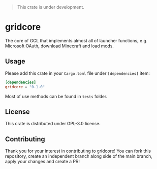 >This crate is under development.

# gridcore
The core of GCL that implements almost all of launcher functions, e.g. Microsoft OAuth, download Minecraft and load mods.

## Usage
Please add this crate in your `Cargo.toml` file under `[dependencies]` item:

```toml
[dependencies]
gridcore = "0.1.0"
```

Most of use methods can be found in `tests` folder.

## License
This crate is distributed under GPL-3.0 license.

## Contributing
Thank you for your interest in contributing to gridcore! You can fork this repository, create an independent branch along side of the main branch, apply your changes and create a PR!